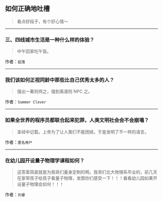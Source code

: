 ## 如何正确地吐槽

> 看点好段子，有个好心情～


 
---

### 三、四线城市生活是一种什么样的体验？

> 中午回家吃午饭。


作者：`起落`

---

### 我们该如何正视同龄中那些比自己优秀太多的人？

> 强出一筹则师之，强到离谱则 NPC 之。


作者：`Summer Clover`

---

### 如果全世界的程序员都联合起来犯罪，人类文明社会会不会崩塌？

> 圣经中记载，上帝为了让人类们不能团结，于是发明了不一样的语言。


作者：`匿名用户`

---

### 在幼儿园开设量子物理学课程如何？

> 这答案简直就是为我哥们量身定制的啊。我哥们北大物理系毕业的，前几天在家带孩子给孩子看量子物理，发图你们感受一下！！！看看幼儿园如果开设量子物理会如何！！！


作者：`刘睿`
